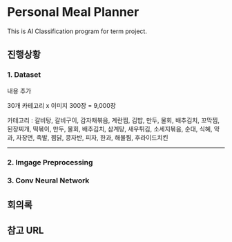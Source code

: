 # Personal Meal Planner
This is AI Classification program for term project.

## 진행상황
### 1. Dataset

내용 추가

30개 카테고리 x 이미지 300장 = 9,000장

카테고리 : 갈비탕, 갈비구이, 감자채볶음, 계란찜, 김밥, 만두, 물회, 배추김치, 꼬막찜, 된장찌개, 떡볶이, 만두, 물회, 배추김치, 삼계탕, 새우튀김, 소세지볶음, 순대, 식혜, 약과, 자장면, 족발, 찜닭, 콩자반, 피자, 한과, 해물찜, 후라이드치킨
***
### 2. Imgage Preprocessing
### 3. Conv Neural Network

## 회의록
###
## 참고 URL
